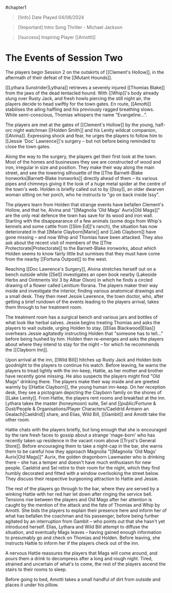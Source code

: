 #chapter1

> [!info] Date Played
> 04/06/2024

> [!important] Intro Song
> Thriller - Michael Jackson

> [!success] Inspiring Player
> [[Amotti]]

# The Events of Session Two
The players begin Session 2 on the outskirts of [[Clement's Hollow]], in the aftermath of their defeat of the [[Mutant Hounds]].

[[Lythara Sunstrider|Lythara]] retrieves a severely injured [[Thomias Blake]] from the jaws of the dead tentacled hound. With [[Whip]]'s body already slung over Rusty Jack, and fresh howls piercing the still night air, the players decide to head swiftly for the town gates. En route, [[Amotti]] stabilises the ailing halfling and his previously ragged breathing slows. While semi-conscious, Thomias whispers the name "Evangeline...".

The players are met at the gates of [[Clement's Hollow]] by the young, half-orc night watchman [[Holden Smith]] and his Lenity wildcat companion, [[Alvina]]. Expressing shock and fear, he urges the players to follow him to [[Jessie 'Doc' Lawrence]]'s surgery – but not before being reminded to close the town gates.

Along the way to the surgery, the players get their first look at the town. Most of the homes and businesses they see are constructed of wood and iron, irregular in size and position. They make their way along the main street, and see the towering silhouette of the [[The Barnett-Blake Ironworks|Barnett-Blake Ironworks]] directly ahead of them – its various pipes and chimneys giving it the look of a huge metal spider at the centre of the town's web. Holden is briefly called out to by [[Issy]], an older dwarven woman sitting on her porch, who he instructs to "go on back inside Issy".

The players learn from Holden that strange events have befallen Clement's Hollow, and that he, Alvina and "[[Magnolia 'Old Mags' Aurix|Old Mags]]" are the only real defence the town has save for its wood and iron wall. Starting with the disappearance of a few animals (some dogs from Whip's kennels and some cattle from [[Slim Ed]]'s ranch), the situation has now deteriorated in that [[Marie Clayborn|Marie]] and [[Jeb Clayborn]] have gone missing – and now Whip and Thomias have been attacked. They also ask about the recent visit of members of the [[The Protectorate|Protectorate]] to the Barnett-Blake ironworks, about which Holden seems to know fairly little but surmises that they must have come from the nearby [[Fortuna Outpost]] to the west.

Reaching [[Doc Lawrence's Surgery]], Alvina stretches herself out on a bench outside while [[Sel]] investigates an open book nearby (Lakeside Herbs and Ointments Vol 3 by Albar Olson) in which he finds a circled drawing of a flower called Lenitium florana. The players maker their way inside and investigate the interior, finding various anatomical drawings and a small desk. They then meet Jessie Lawrence, the town doctor, who, after getting a brief rundown of the events leading to the players arrival, takes them through to her treatment room.

The treatment room has a surgical bench and various jars and bottles of what look like herbal salves. Jessie begins treating Thomias and asks the players to wait outside, urging Holden to stay. [[Elias Blackwood|Elias]] overhears Jessie agitatedly instructing Holden that "someone has to tell..." before being hushed by him. Holden then re-emerges and asks the players about where they intend to stay for the night – for which he recommends the [[Clayborn Inn]].

Upon arrival at the inn, [[Wild Bill]] hitches up Rusty Jack and Holden bids goodnight to the players to continue his watch. Before leaving, he warns the players to tread lightly with the inn-keep, Hattie, as her mother and brother have recently gone missing. He also suspects the players might find "Old Mags" drinking there. The players make their way inside and are greeted warmly by [[Hattie Clayborn]], the young human inn-keep. On her reception desk, they see a pictogram depicting the Clayborn family on the shores of [[Lake Lenity]]. From Hattie, the players rent rooms and breakfast at the inn. Lythara takes the master (honeymoon) suite, Sel and [[public/Fortune & Dust/People & Organisations/Player Characters/Caeldrid Àrmann an Gealach|Caeldrid]] share, and Elias, Wild Bill, [[Gambit]] and Amotti take the other room.

Hattie chats with the players briefly, but long enough that she is encouraged by the rare fresh faces to gossip about a strange 'mage-born' who has recently taken up residence in the vacant room above [[Tryst's General Store]]. Before encouraging them to take a night-cap in the bar, she warns them to be careful how they approach Magnolia "[[Magnolia 'Old Mags' Aurix|Old Mags]]" Aurix, the golden dragonborn Lawmaster who is drinking there – she has a temper and doesn't have much enthusiasm for new people. Caeldrid and Sel retire to their room for the night, which they find humbly decorated and fitted with a window overlooking the street below. They discuss their respective burgeoning attraction to Hattie and Jessie.

The rest of the players go through to the bar, where they are served by a winking Hattie with her red hair let down after ringing the service bell. Tensions rise between the players and Old Mags after her attention is caught by the mention of the attack and the fate of Thomias and Whip by Amotti. She bids the players to explain their presence here and inform her of what has befallen the coachman and his passenger, before being further agitated by an interruption from Gambit – who points out that she hasn't yet introduced herself. Elias, Lythara and Wild Bill attempt to diffuse the situation, and eventually Mags leaves – having gained enough information to presumably go and check on Thomias and Holden. Before leaving, she instructs Hattie to inform her if the players check out of the inn.

A nervous Hattie reassures the players that Mags will come around, and pours them a drink to decompress after a long and rough night. Tired, strained and uncertain of what's to come, the rest of the players ascend the stairs to their rooms to sleep.

Before going to bed, Amotti takes a small handful of dirt from outside and places it under his pillow.